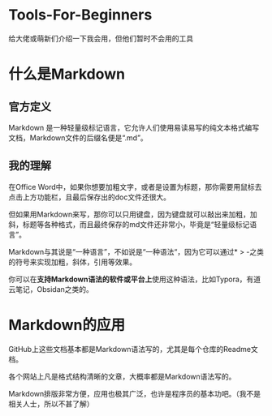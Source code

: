 # Tools-For-Beginners

给大佬或萌新们介绍一下我会用，但他们暂时不会用的工具

# 什么是Markdown

## 官方定义

Markdown 是一种轻量级标记语言，它允许人们使用易读易写的纯文本格式编写文档，Markdown文件的后缀名便是“.md”。

## 我的理解

在Office Word中，如果你想要加粗文字，或者是设置为标题，那你需要用鼠标去点击上方功能栏，且最后保存出的doc文件还很大。

但如果用Markdown来写，那你可以只用键盘，因为键盘就可以敲出来加粗，加斜，标题等各种格式，而且最终保存的md文件还非常小，毕竟是“轻量级标记语言”。

Markdown与其说是“一种语言”，不如说是“一种语法“，因为它可以通过* > -之类的符号来实现加粗，斜体，引用等效果。

你可以在**支持Markdown语法的软件或平台上**使用这种语法，比如Typora，有道云笔记，Obsidan之类的。

# Markdown的应用

GitHub上这些文档基本都是Markdown语法写的，尤其是每个仓库的Readme文档。

各个网站上凡是格式结构清晰的文章，大概率都是Markdown语法写的。

Markdown排版非常方便，应用也极其广泛，也许是程序员的基本功吧。（我不是相关人士，所以不甚了解）





